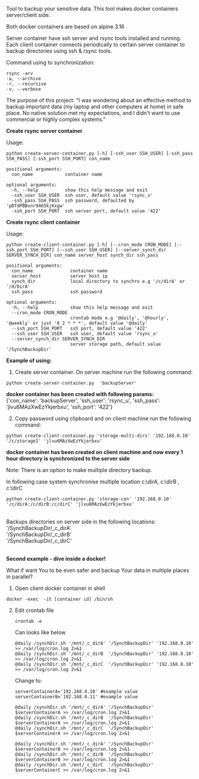 Tool to backup your sensitive data.
This tool makes docker containers server/client side.

Both docker containers are based on alpine 3.16

Server container have ssh server and rsync tools installed and running.
Each client container connects periodically to certain server container to backup directories using ssh & rsync tools.<br />

Command using to synchronization: </br>

```
rsync -arv
-a, --archive  
-r, --recursive 
-v, --verbose   
 ```

The purpose of this project:
  "I was wondering about an effective method to backup important data (my laptop and other computers at home) in safe place. No native solution met my expectations, and I didn't want to use commercial or highly complex systems."
  
**Create rsync server container**

Usage: 
```
python create-server-container.py [-h] [-ssh_user SSH_USER] [-ssh_pass SSH_PASS] [-ssh_port SSH_PORT] con_name 
```

```
positional arguments:
  con_name            container name

optional arguments:
  -h, --help          show this help message and exit
  -ssh_user SSH_USER  ssh user, default value 'rsync_u'
  -ssh_pass SSH_PASS  ssh password, defaulted by 'pDTdPBBxnr9465kjKxgw'
  -ssh_port SSH_PORT  ssh server port, default value '422'
```

**Create rsync client container**

Usage: 
```
python create-client-container.py [-h] [--cron_mode CRON_MODE] [--ssh_port SSH_PORT] [--ssh_user SSH_USER] [--server_synch_dir SERVER_SYNCH_DIR] con_name server_host synch_dir ssh_pass
```

```
positional arguments:
  con_name              container name
  server_host           server host ip
  synch_dir             local directory to synchro e.g '/c/dirA' or '/d/DirA'
  ssh_pass              ssh password

optional arguments:
  -h, --help            show this help message and exit
  --cron_mode CRON_MODE
                        crontab mode e.g '@daily', '@hourly', '@weekly' or just '0 2 * * *', default value '@daily'
  --ssh_port SSH_PORT   ssh port, default value '422'
  --ssh_user SSH_USER   ssh user, default value 'rsync_u'
  --server_synch_dir SERVER_SYNCH_DIR
                        server storage path, default value '/SynchBackupDir'
 ``` 

**Example of using:**

1. Create server container. On server machine run the following command:

  ```
  python create-server-container.py  'backupServer'  
  ```

  **docker container has been created with following params:  <br />**
    {'con_name': 'backupServer', 'ssh_user': 'rsync_u', 'ssh_pass': 'jlvu6MAzXwEzYkjerbxu', 'ssh_port': '422'}  <br />
    
2. Copy password using clipboard and on client machine run the following command:<br />
  
  ```
  python create-client-container.py 'storage-multi-dirs' '192.168.0.10' '/c/storage1' 'jlvu6MAzXwEzYkjerbxu'
  ```
  
  **docker container has been created on client machine and now every 1 hour directory is synchronized to the server side**

Note: There is an option to make multiple directory backup. </br>

  In following case system synchronise multiple location c:\dirA, c:\dirB , c:\dirC  <br />

  ```
  python create-client-container.py 'storage-con' '192.168.0.10' '/c/dirA:/c/dirB:/c/dirC' 'jlvu6MAzXwEzYkjerbxu' 
  ```
</br>
 Backups directories on server side in the following locations: </br>
      '/SynchBackupDir/_c_dirA'  </br>
      '/SynchBackupDir/_c_dirB'  </br>
      '/SynchBackupDir/_c_dirC'  </br>
 </br>

**Second example - dive inside a docker!**

What if want You to be even safer and backup Your data in multiple places in parallel? </br>

1. Open client docker container in shell
  ```
  docker -exec  -it [container id] /bin/sh
  ```

2. Edit crontab file 
      ```
      crontab -e
      ```

    Can looks like below

      ```
      @daily /synchDir.sh '/mnt/_c_dirA' '/SynchBackupDir' '192.168.0.10' >> /var/log/cron.log 2>&1 
      @daily /synchDir.sh '/mnt/_c_dirB  '/SynchBackupDir' '192.168.0.10' >> /var/log/cron.log 2>&1
      @daily /synchDir.sh '/mnt/_c_dirC  '/SynchBackupDir' '192.168.0.10' >> /var/log/cron.log 2>&1
      ```
     Change to: 
    
     ```
     serverContainerA='192.168.0.10' #example value
     serverContainerB='192.168.0.11' #example value

     @daily /synchDir.sh '/mnt/_c_dirA' '/SynchBackupDir' $serverContainerA >> /var/log/cron.log 2>&1 
     @daily /synchDir.sh '/mnt/_c_dirB  '/SynchBackupDir' $serverContainerA >> /var/log/cron.log 2>&1
     @daily /synchDir.sh '/mnt/_c_dirC  '/SynchBackupDir' $serverContainerA >> /var/log/cron.log 2>&1
     
     @daily /synchDir.sh '/mnt/_c_dirA' '/SynchBackupDir' $serverContainerB >> /var/log/cron.log 2>&1 
     @daily /synchDir.sh '/mnt/_c_dirB  '/SynchBackupDir' $serverContainerB >> /var/log/cron.log 2>&1
     @daily /synchDir.sh '/mnt/_c_dirC  '/SynchBackupDir' $serverContainerC >> /var/log/cron.log 2>&1
    ```
